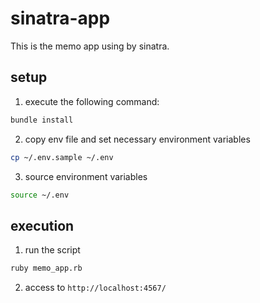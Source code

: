 # sinatra-app
This is the memo app using by sinatra.

## setup
1. execute the following command:
```bash
bundle install
```

2. copy env file and set necessary environment variables
```bash
cp ~/.env.sample ~/.env
```

3. source environment variables
```bash
source ~/.env
```

## execution
1. run the script
```bash
ruby memo_app.rb
```
2. access to `http://localhost:4567/`


